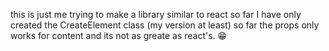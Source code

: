 this is just me trying to make a library similar to react so far I have only created the CreateElement class (my version at least) so far the props only works for content and its not as greate as react's. 😁